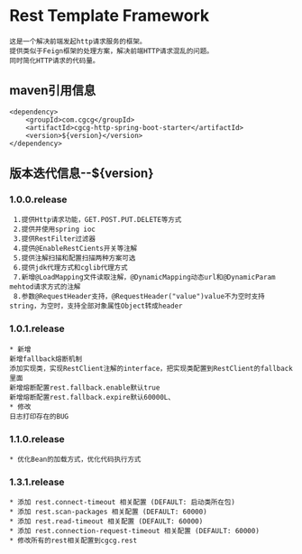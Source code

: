 # Rest Template Framework

    这是一个解决前端发起http请求服务的框架。
    提供类似于Feign框架的处理方案，解决前端HTTP请求混乱的问题。
    同时简化HTTP请求的代码量。
    
## maven引用信息
    
    <dependency>
        <groupId>com.cgcg</groupId>
        <artifactId>cgcg-http-spring-boot-starter</artifactId>
        <version>${version}</version>
    </dependency>
    
## 版本迭代信息--${version}   

### 1.0.0.release

     1.提供Http请求功能，GET.POST.PUT.DELETE等方式
     2.提供并使用spring ioc
     3.提供RestFilter过滤器
     4.提供@EnableRestCients开关等注解
     5.提供注解扫描和配置扫描两种方案可选
     6.提供jdk代理方式和cglib代理方式
     7.新增@LoadMapping文件读取注解，@DynamicMapping动态url和@DynamicParam mehtod请求方式的注解
     8.参数@RequestHeader支持，@RequestHeader("value")value不为空时支持string，为空时，支持全部对象属性Object转成header
### 1.0.1.release
    * 新增
    新增fallback熔断机制
    添加实现类，实现RestClient注解的interface，把实现类配置到RestClient的fallback里面
    新增熔断配置rest.fallback.enable默认true
    新增熔断配置rest.fallback.expire默认60000L、
    * 修改
    日志打印存在的BUG
### 1.1.0.release
    * 优化Bean的加载方式，优化代码执行方式
### 1.3.1.release
    * 添加 rest.connect-timeout 相关配置 (DEFAULT: 启动类所在包)
    * 添加 rest.scan-packages 相关配置 (DEFAULT: 60000)
    * 添加 rest.read-timeout 相关配置 (DEFAULT: 60000)
    * 添加 rest.connection-request-timeout 相关配置 (DEFAULT: 60000)
    * 修改所有的rest相关配置到cgcg.rest
    